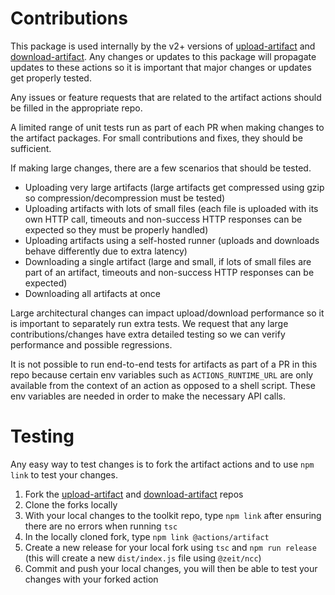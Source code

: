 # Contributions

This package is used internally by the v2+ versions of [upload-artifact](https://github.com/actions/upload-artifact) and [download-artifact](https://github.com/actions/download-artifact). Any changes or updates to this package will propagate updates to these actions so it is important that major changes or updates get properly tested.

Any issues or feature requests that are related to the artifact actions should be filled in the appropriate repo.

A limited range of unit tests run as part of each PR when making changes to the artifact packages. For small contributions and fixes, they should be sufficient.

If making large changes, there are a few scenarios that should be tested.

- Uploading very large artifacts (large artifacts get compressed using gzip so compression/decompression must be tested)
- Uploading artifacts with lots of small files (each file is uploaded with its own HTTP call, timeouts and non-success HTTP responses can be expected so they must be properly handled)
- Uploading artifacts using a self-hosted runner (uploads and downloads behave differently due to extra latency)
- Downloading a single artifact (large and small, if lots of small files are part of an artifact, timeouts and non-success HTTP responses can be expected)
- Downloading all artifacts at once

Large architectural changes can impact upload/download performance so it is important to separately run extra tests. We request that any large contributions/changes have extra detailed testing so we can verify performance and possible regressions.

It is not possible to run end-to-end tests for artifacts as part of a PR in this repo because certain env variables such as `ACTIONS_RUNTIME_URL` are only available from the context of an action as opposed to a shell script. These env variables are needed in order to make the necessary API calls.

# Testing

Any easy way to test changes is to fork the artifact actions and to use `npm link` to test your changes.

1. Fork the [upload-artifact](https://github.com/actions/upload-artifact) and [download-artifact](https://github.com/actions/download-artifact) repos
2. Clone the forks locally
3. With your local changes to the toolkit repo, type `npm link` after ensuring there are no errors when running `tsc`
4. In the locally cloned fork, type `npm link @actions/artifact`
4. Create a new release for your local fork using `tsc` and `npm run release` (this will create a new `dist/index.js` file using `@zeit/ncc`)
5. Commit and push your local changes, you will then be able to test your changes with your forked action